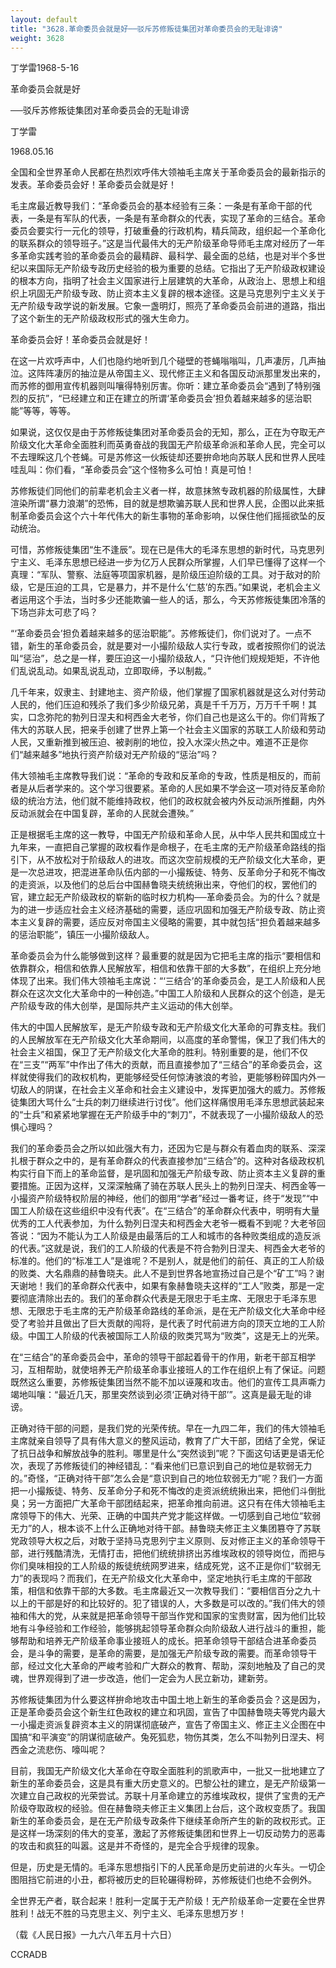 ```yaml
---
layout: default
title: "3628.革命委员会就是好──驳斥苏修叛徒集团对革命委员会的无耻诽谤"
weight: 3628
---
```


丁学雷1968-5-16

革命委员会就是好

──驳斥苏修叛徒集团对革命委员会的无耻诽谤

丁学雷

1968.05.16

全国和全世界革命人民都在热烈欢呼伟大领袖毛主席关于革命委员会的最新指示的发表。革命委员会好！革命委员会就是好！

毛主席最近教导我们：“革命委员会的基本经验有三条：一条是有革命干部的代表，一条是有军队的代表，一条是有革命群众的代表，实现了革命的三结合。革命委员会要实行一元化的领导，打破重叠的行政机构，精兵简政，组织起一个革命化的联系群众的领导班子。”这是当代最伟大的无产阶级革命导师毛主席对经历了一年多革命实践考验的革命委员会的最精辟、最科学、最全面的总结，也是对半个多世纪以来国际无产阶级专政历史经验的极为重要的总结。它指出了无产阶级政权建设的根本方向，指明了社会主义国家进行上层建筑的大革命，从政治上、思想上和组织上巩固无产阶级专政、防止资本主义复辟的根本途径。这是马克思列宁主义关于无产阶级专政学说的新发展。它象一盏明灯，照亮了革命委员会前进的道路，指出了这个新生的无产阶级政权形式的强大生命力。

革命委员会好！革命委员会就是好！

在这一片欢呼声中，人们也隐约地听到几个碰壁的苍蝇嗡嗡叫，几声凄厉，几声抽泣。这阵阵凄厉的抽泣是从帝国主义、现代修正主义和各国反动派那里发出来的，而苏修的御用宣传机器则叫嚷得特别厉害。你听：建立革命委员会“遇到了特别强烈的反抗”，“已经建立和正在建立的所谓‘革命委员会’担负着越来越多的惩治职能”等等，等等。

如果说，这仅仅是由于苏修叛徒集团对革命委员会的无知，那么，正在为夺取无产阶级文化大革命全面胜利而英勇奋战的我国无产阶级革命派和革命人民，完全可以不去理睬这几个苍蝇。可是苏修这一伙叛徒却还要拚命地向苏联人民和世界人民哇哇乱叫：你们看，“革命委员会”这个怪物多么可怕！真是可怕！

苏修叛徒们同他们的前辈老机会主义者一样，故意抹煞专政机器的阶级属性，大肆渲染所谓“暴力浪潮”的恐怖，目的就是想欺骗苏联人民和世界人民，企图以此来抵制革命委员会这个六十年代伟大的新生事物的革命影响，以保住他们摇摇欲坠的反动统治。

可惜，苏修叛徒集团“生不逢辰”。现在已是伟大的毛泽东思想的新时代，马克思列宁主义、毛泽东思想已经进一步为亿万人民群众所掌握，人们早已懂得了这样一个真理：“军队、警察、法庭等项国家机器，是阶级压迫阶级的工具。对于敌对的阶级，它是压迫的工具，它是暴力，并不是什么‘仁慈’的东西。”如果说，老机会主义者运用这个手法，当时多少还能欺骗一些人的话，那么，今天苏修叛徒集团冷落的下场岂非太可悲了吗？

“‘革命委员会’担负着越来越多的惩治职能”。苏修叛徒们，你们说对了。一点不错，新生的革命委员会，就是要对一小撮阶级敌人实行专政，或者按照你们的说法叫“惩治”，总之是一样，要压迫这一小撮阶级敌人，“只许他们规规矩矩，不许他们乱说乱动。如果乱说乱动，立即取缔，予以制裁。”

几千年来，奴隶主、封建地主、资产阶级，他们掌握了国家机器就是这么对付劳动人民的，他们压迫和残杀了我们多少阶级兄弟，真是千千万万，万万千千啊！其实，口念弥陀的勃列日涅夫和柯西金大老爷，你们自己也是这么干的。你们背叛了伟大的苏联人民，把亲手创建了世界上第一个社会主义国家的苏联工人阶级和劳动人民，又重新推到被压迫、被剥削的地位，投入水深火热之中。难道不正是你们“越来越多”地执行资产阶级对无产阶级的“惩治”吗？

伟大领袖毛主席教导我们说：“革命的专政和反革命的专政，性质是相反的，而前者是从后者学来的。这个学习很要紧。革命的人民如果不学会这一项对待反革命阶级的统治方法，他们就不能维持政权，他们的政权就会被内外反动派所推翻，内外反动派就会在中国复辟，革命的人民就会遭殃。”

正是根据毛主席的这一教导，中国无产阶级和革命人民，从中华人民共和国成立十九年来，一直把自己掌握的政权看作是命根子，在毛主席的无产阶级革命路线的指引下，从不放松对于阶级敌人的进攻。而这次空前规模的无产阶级文化大革命，更是一次总进攻，把混进革命队伍内部的一小撮叛徒、特务、反革命分子和死不悔改的走资派，以及他们的总后台中国赫鲁晓夫统统揪出来，夺他们的权，罢他们的官，建立起无产阶级政权的崭新的临时权力机构──革命委员会。为的什么？就是为的进一步适应社会主义经济基础的需要，适应巩固和加强无产阶级专政、防止资本主义复辟的需要，适应反对帝国主义侵略的需要，其中就包括“担负着越来越多的惩治职能”，镇压一小撮阶级敌人。

革命委员会为什么能够做到这样？最重要的就是因为它把毛主席的指示“要相信和依靠群众，相信和依靠人民解放军，相信和依靠干部的大多数”，在组织上充分地体现了出来。我们伟大领袖毛主席说：“‘三结合’的革命委员会，是工人阶级和人民群众在这次文化大革命中的一种创造。”中国工人阶级和人民群众的这个创造，是无产阶级专政的伟大创举，是国际共产主义运动的伟大创举。

伟大的中国人民解放军，是无产阶级专政和无产阶级文化大革命的可靠支柱。我们的人民解放军在无产阶级文化大革命期间，以高度的革命警惕，保卫了我们伟大的社会主义祖国，保卫了无产阶级文化大革命的胜利。特别重要的是，他们不仅在“三支”“两军”中作出了伟大的贡献，而且直接参加了“三结合”的革命委员会，这样就使得我们的政权机构，更能够经受任何惊涛骇浪的考验，更能够粉碎国内外一切敌人的阴谋，在社会主义革命和社会主义建设中，发挥更加强大的威力。苏修叛徒集团大骂什么“士兵的刺刀继续进行讨伐”。他们这样痛恨用毛泽东思想武装起来的“士兵”和紧紧地掌握在无产阶级手中的“刺刀”，不就表现了一小撮阶级敌人的恐惧心理吗？

我们的革命委员会之所以如此强大有力，还因为它是与群众有着血肉的联系、深深扎根于群众之中的，是有革命群众的代表直接参加“三结合”的。这种对各级政权机构实行自下而上的革命监督，是巩固和加强无产阶级专政、防止资本主义复辟的重要措施。正因为这样，又深深触痛了骑在苏联人民头上的勃列日涅夫、柯西金等一小撮资产阶级特权阶层的神经，他们的御用“学者”经过一番考证，终于“发现”“中国工人阶级在这些组织中没有代表”。在“三结合”的革命群众代表中，明明有大量优秀的工人代表参加，为什么勃列日涅夫和柯西金大老爷一概看不到呢？大老爷回答说：“因为不能认为工人阶级是由最落后的工人和城市的各种败类组成的造反派的代表。”这就是说，我们的工人阶级的代表是不符合勃列日涅夫、柯西金大老爷的标准的。他们的“标准工人”是谁呢？不是别人，就是他们的前任、真正的工人阶级的败类、大名鼎鼎的赫鲁晓夫。此人不是到世界各地宣扬过自己是个“矿工”吗？谢天谢地！我们的革命群众代表中，如果有象赫鲁晓夫这样的“工人”败类，那是一定要彻底清除出去的。我们的革命群众代表是无限忠于毛主席、无限忠于毛泽东思想、无限忠于毛主席的无产阶级革命路线的革命派，是在无产阶级文化大革命中经受了考验并且做出了巨大贡献的闯将，是代表了时代前进方向的顶天立地的工人阶级。中国工人阶级的代表被国际工人阶级的败类咒骂为“败类”，这是无上的光荣。

在“三结合”的革命委员会中，革命的领导干部起着骨干的作用，新老干部互相学习，互相帮助，就使培养无产阶级革命事业接班人的工作在组织上有了保证。问题既然这么重要，苏修叛徒集团当然不能不加以诬蔑和攻击。他们的宣传工具声嘶力竭地叫嚷：“最近几天，那里突然谈到必须‘正确对待干部’”。这真是最无耻的诽谤。

正确对待干部的问题，是我们党的光荣传统。早在一九四二年，我们的伟大领袖毛主席就亲自领导了具有伟大意义的整风运动，教育了广大干部，团结了全党，保证了抗日战争和解放战争的胜利。哪里是什么“突然谈到”呢？下面这句话更是语无伦次，表现了苏修叛徒们的神经错乱：“看来他们已意识到自己的地位是软弱无力的。”奇怪，“正确对待干部”怎么会是“意识到自己的地位软弱无力”呢？我们一方面把一小撮叛徒、特务、反革命分子和死不悔改的走资派统统揪出来，把他们斗倒批臭；另一方面把广大革命干部团结起来，把革命推向前进。这只有在伟大领袖毛主席领导下的伟大、光荣、正确的中国共产党才能这样做。一切感到自己地位“软弱无力”的人，根本谈不上什么正确地对待干部。赫鲁晓夫修正主义集团篡夺了苏联党政领导大权之后，对敢于坚持马克思列宁主义原则、反对修正主义的革命领导干部，进行残酷清洗，无情打击，把他们统统排挤出苏维埃政权的领导岗位，而把与你们臭味相投的工人阶级的叛徒统统网罗进来，结成死党，这不正是你们“软弱无力”的表现吗？而我们，在无产阶级文化大革命中，坚定地执行毛主席的干部政策，相信和依靠干部的大多数。毛主席最近又一次教导我们：“要相信百分之九十以上的干部是好的和比较好的。犯了错误的人，大多数是可以改的。”我们伟大的领袖和伟大的党，从来就是把革命领导干部当作党和国家的宝贵财富，因为他们比较地有斗争经验和工作经验，能够挑起领导革命群众向阶级敌人进行战斗的重担，能够帮助和培养无产阶级革命事业接班人的成长。把革命领导干部结合进革命委员会，是斗争的需要，是革命的需要，是加强无产阶级专政的需要。而革命领导干部，经过文化大革命的严峻考验和广大群众的教育、帮助，深刻地触及了自己的灵魂，世界观得到了进一步改造，他们一定会为人民立新功，建新劳。

苏修叛徒集团为什么要这样拚命地攻击中国土地上新生的革命委员会？这是因为，正是革命委员会这个新生红色政权的建立和巩固，宣告了中国赫鲁晓夫等党内最大一小撮走资派复辟资本主义的阴谋彻底破产，宣告了帝国主义、修正主义企图在中国搞“和平演变”的阴谋彻底破产。兔死狐悲，物伤其类，怎么不叫勃列日涅夫、柯西金之流悲伤、嚎叫呢？

目前，我国无产阶级文化大革命在夺取全面胜利的凯歌声中，一批又一批地建立了新生的革命委员会，这是具有重大历史意义的。巴黎公社的建立，是无产阶级第一次建立自己政权的光荣尝试。苏联十月革命建立的苏维埃政权，提供了宝贵的无产阶级夺取政权的经验。但在赫鲁晓夫修正主义集团上台后，这个政权变质了。我国新生的革命委员会，是在无产阶级专政条件下继续革命所产生的新的政权形式。正是这样一场深刻的伟大的变革，激起了苏修叛徒集团和世界上一切反动势力的恶毒的攻击和疯狂的叫嚣。这是并不奇怪的，是完全合乎规律的现象。

但是，历史是无情的。毛泽东思想指引下的人民革命是历史前进的火车头。一切企图阻挡它前进的小丑，都将被历史的巨轮碾得粉碎，苏修叛徒们也绝不会例外。

全世界无产者，联合起来！胜利一定属于无产阶级！无产阶级革命一定要在全世界胜利！战无不胜的马克思主义、列宁主义、毛泽东思想万岁！

（载《人民日报》一九六八年五月十六日）

CCRADB

